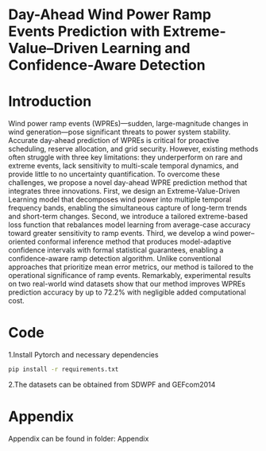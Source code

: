 # Day-Ahead Wind Power Ramp Events Prediction with Extreme-Value–Driven Learning and Confidence-Aware Detection
# Introduction
Wind power ramp events (WPREs)—sudden, large-magnitude changes in wind generation—pose significant threats to power system stability. Accurate day-ahead prediction of WPREs is critical for proactive scheduling, reserve allocation, and grid security. However, existing methods often struggle with three key limitations: they underperform on rare and extreme events, lack sensitivity to multi-scale temporal dynamics, and provide little to no uncertainty quantification. To overcome these challenges, we propose a novel day-ahead WPRE prediction method that integrates three innovations. First, we design an Extreme-Value-Driven Learning model that decomposes wind power into multiple temporal frequency bands, enabling the simultaneous capture of long-term trends and short-term changes. Second, we introduce a tailored extreme-based loss function that rebalances model learning from average-case accuracy toward greater sensitivity to ramp events. Third, we develop a wind power–oriented conformal inference method that produces model-adaptive confidence intervals with formal statistical guarantees, enabling a confidence-aware ramp detection algorithm. Unlike conventional approaches that prioritize mean error metrics, our method is tailored to the operational significance of ramp events. Remarkably, experimental results on two real-world wind datasets show that our method improves WPREs prediction accuracy by up to 72.2\% with negligible added computational cost.
# Code
1.Install Pytorch and necessary dependencies
```bash
pip install -r requirements.txt
```
2.The datasets can be obtained from SDWPF and GEFcom2014
# Appendix 
Appendix can be found in folder: Appendix
